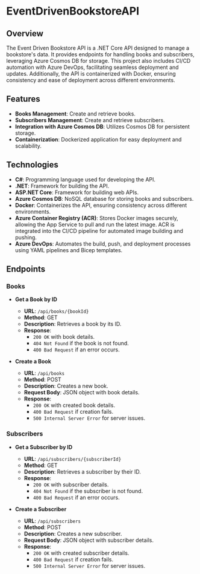 # EventDrivenBookstoreAPI

## Overview
The Event Driven Bookstore API is a .NET Core API designed to manage a bookstore's data. It provides endpoints for handling books and subscribers, leveraging Azure Cosmos DB for storage. This project also includes CI/CD automation with Azure DevOps, facilitating seamless deployment and updates. Additionally, the API is containerized with Docker, ensuring consistency and ease of deployment across different environments.

## Features
- **Books Management**: Create and retrieve books.
- **Subscribers Management**: Create and retrieve subscribers.
- **Integration with Azure Cosmos DB**: Utilizes Cosmos DB for persistent storage.
- **Containerization**: Dockerized application for easy deployment and scalability.

## Technologies
- **C#**: Programming language used for developing the API.
- **.NET**: Framework for building the API.
- **ASP.NET Core**: Framework for building web APIs.
- **Azure Cosmos DB**: NoSQL database for storing books and subscribers.
- **Docker**: Containerizes the API, ensuring consistency across different environments.
- **Azure Container Registry (ACR)**: Stores Docker images securely, allowing the App Service to pull and run the latest image. ACR is integrated into the CI/CD pipeline for automated image building and pushing.
- **Azure DevOps**: Automates the build, push, and deployment processes using YAML pipelines and Bicep templates.

## Endpoints

### Books
- **Get a Book by ID**
  - **URL**: `/api/books/{bookId}`
  - **Method**: GET
  - **Description**: Retrieves a book by its ID.
  - **Response**:
    - `200 OK` with book details.
    - `404 Not Found` if the book is not found.
    - `400 Bad Request` if an error occurs.

- **Create a Book**
  - **URL**: `/api/books`
  - **Method**: POST
  - **Description**: Creates a new book.
  - **Request Body**: JSON object with book details.
  - **Response**:
    - `200 OK` with created book details.
    - `400 Bad Request` if creation fails.
    - `500 Internal Server Error` for server issues.

### Subscribers
- **Get a Subscriber by ID**
  - **URL**: `/api/subscribers/{subscriberId}`
  - **Method**: GET
  - **Description**: Retrieves a subscriber by their ID.
  - **Response**:
    - `200 OK` with subscriber details.
    - `404 Not Found` if the subscriber is not found.
    - `400 Bad Request` if an error occurs.

- **Create a Subscriber**
  - **URL**: `/api/subscribers`
  - **Method**: POST
  - **Description**: Creates a new subscriber.
  - **Request Body**: JSON object with subscriber details.
  - **Response**:
    - `200 OK` with created subscriber details.
    - `400 Bad Request` if creation fails.
    - `500 Internal Server Error` for server issues.

